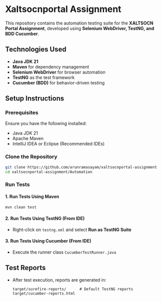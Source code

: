  # Xaltsocnportal Assignment

This repository contains the automation testing suite for the **XALTSOCN Portal Assignment**, developed using **Selenium WebDriver, TestNG, and BDD Cucumber**.

## Technologies Used
- **Java JDK 21**
- **Maven** for dependency management
- **Selenium WebDriver** for browser automation
- **TestNG** as the test framework
- **Cucumber (BDD)** for behavior-driven testing

## Setup Instructions

### Prerequisites
Ensure you have the following installed:
- Java JDK 21
- Apache Maven
- IntelliJ IDEA or Eclipse (Recommended IDEs)

### Clone the Repository
```sh
git clone https://github.com/arunramasayam/xaltsocnportal-assignment
cd xaltsocnportal-assignment/Automation
```

### Run Tests
#### 1. Run Tests Using Maven
```sh
mvn clean test
```

#### 2. Run Tests Using TestNG (From IDE)
- Right-click on `testng.xml` and select **Run as TestNG Suite**

#### 3. Run Tests Using Cucumber (From IDE)
- Execute the runner class `CucumberTestRunner.java`

## Test Reports
- After test execution, reports are generated in:
  ```
  target/surefire-reports/      # Default TestNG reports
  target/cucumber-reports.html
  ```


